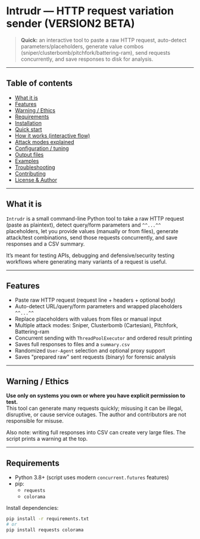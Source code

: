 # Intrudr — HTTP request variation sender (VERSION2 BETA)

> **Quick:** an interactive tool to paste a raw HTTP request, auto-detect parameters/placeholders, generate value combos (sniper/clusterbomb/pitchfork/battering-ram), send requests concurrently, and save responses to disk for analysis.

---

## Table of contents
- [What it is](#what-it-is)
- [Features](#features)
- [Warning / Ethics](#warning--ethics)
- [Requirements](#requirements)
- [Installation](#installation)
- [Quick start](#quick-start)
- [How it works (interactive flow)](#how-it-works-interactive-flow)
- [Attack modes explained](#attack-modes-explained)
- [Configuration / tuning](#configuration--tuning)
- [Output files](#output-files)
- [Examples](#examples)
- [Troubleshooting](#troubleshooting)
- [Contributing](#contributing)
- [License & Author](#license--author)

---

## What it is
`Intrudr` is a small command-line Python tool to take a raw HTTP request (paste as plaintext), detect query/form parameters and `^^...^^` placeholders, let you provide values (manually or from files), generate attack/test combinations, send those requests concurrently, and save responses and a CSV summary.

It’s meant for testing APIs, debugging and defensive/security testing workflows where generating many variants of a request is useful.

---

## Features
- Paste raw HTTP request (request line + headers + optional body)
- Auto-detect URL/query/form parameters and wrapped placeholders `^^...^^`
- Replace placeholders with values from files or manual input
- Multiple attack modes: Sniper, Clusterbomb (Cartesian), Pitchfork, Battering-ram
- Concurrent sending with `ThreadPoolExecutor` and ordered result printing
- Saves full responses to files and a `summary.csv`
- Randomized `User-Agent` selection and optional proxy support
- Saves "prepared raw" sent requests (binary) for forensic analysis

---

## Warning / Ethics
**Use only on systems you own or where you have explicit permission to test.**  
This tool can generate many requests quickly; misusing it can be illegal, disruptive, or cause service outages. The author and contributors are not responsible for misuse.

Also note: writing full responses into CSV can create very large files. The script prints a warning at the top.

---

## Requirements
- Python 3.8+ (script uses modern `concurrent.futures` features)
- pip:
  - `requests`
  - `colorama`

Install dependencies:
```bash
pip install -r requirements.txt
# or
pip install requests colorama

